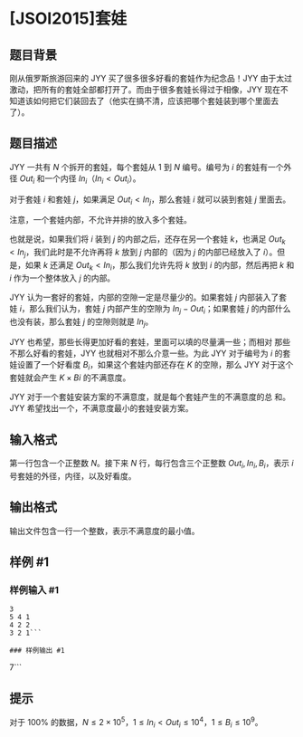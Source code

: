 # [JSOI2015]套娃

## 题目背景

刚从俄罗斯旅游回来的 JYY 买了很多很多好看的套娃作为纪念品！JYY 由于太过激动，把所有的套娃全部都打开了。而由于很多套娃长得过于相像，JYY 现在不知道该如何把它们装回去了（他实在搞不清，应该把哪个套娃装到哪个里面去了）。

## 题目描述

JYY 一共有 $N$ 个拆开的套娃，每个套娃从 $1$ 到 $N$ 编号。编号为 $i$ 的套娃有一个外径 $Out_i$ 和一个内径 $In_i$（$In_i<Out_i$）。

对于套娃 $i$ 和套娃 $j$，如果满足 $Out_i<In_j$，那么套娃 $i$ 就可以装到套娃 $j$ 里面去。

注意，一个套娃内部，不允许并排的放入多个套娃。

也就是说，如果我们将 $i$ 装到 $j$ 的内部之后，还存在另一个套娃 $k$，也满足 $Out_k<In_j$，我们此时是不允许再将 $k$ 放到 $j$ 内部的（因为 $j$ 的内部已经放入了 $i$）。但是，如果 $k$ 还满足 $Out_k<In_i$，那么我们允许先将 $k$ 放到 $i$ 的内部，然后再把 $k$ 和 $i$ 作为一个整体放入 $j$ 的内部。

JYY 认为一套好的套娃，内部的空隙一定是尽量少的。如果套娃 $j$ 内部装入了套娃 $i$，那么我们认为，套娃 $j$ 内部产生的空隙为 $In_j-Out_i$；如果套娃 $j$ 的内部什么也没有装，那么套娃 $j$ 的空隙则就是 $In_j$。

JYY 也希望，那些长得更加好看的套娃，里面可以填的尽量满一些；而相对
那些不那么好看的套娃，JYY 也就相对不那么介意一些。为此 JYY 对于编号为 $i$ 的套娃设置了一个好看度 $B_i$，如果这个套娃内部还存在 $K$ 的空隙，那么 JYY 对于这个套娃就会产生 $K\times Bi$ 的不满意度。

JYY 对于一个套娃安装方案的不满意度，就是每个套娃产生的不满意度的总
和。JYY 希望找出一个，不满意度最小的套娃安装方案。

## 输入格式

第一行包含一个正整数 $N$。接下来 $N$ 行，每行包含三个正整数 $Out_i,In_i,B_i$，表示 $i$ 号套娃的外径，内径，以及好看度。



## 输出格式

输出文件包含一行一个整数，表示不满意度的最小值。



## 样例 #1

### 样例输入 #1
```
3
5 4 1
4 2 2
3 2 1```

### 样例输出 #1

```
7```

## 提示

对于 $100\%$ 的数据，$N\leq 2\times 10^5$，$1\leq In_i<Out_i\leq 10^4$，$1\leq B_i\leq 10^9$。

